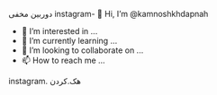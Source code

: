 دوربین مخفی
instagram- 👋 Hi, I’m @kamnoshkhdapnah
- 👀 I’m interested in ...
- 🌱 I’m currently learning ...
- 💞️ I’m looking to collaborate on ...
- 📫 How to reach me ...

<!---
kamnoshkhdapnah/kamnoshkhdapnah is a ✨ special ✨ repository because its `README.md` (this file) appears on your GitHub profile.
You can click the Preview link to take a look at your changes.
--->
instagram.     هک.کردن 




